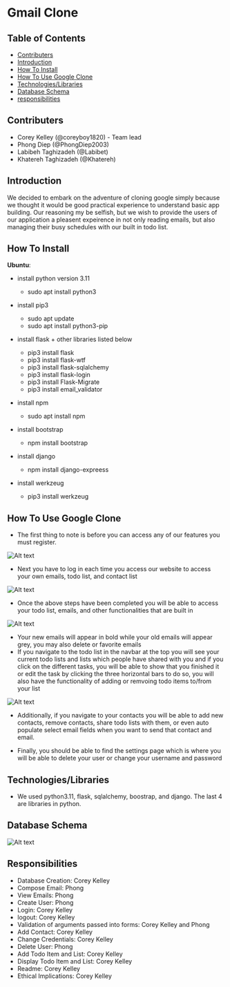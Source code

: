 # Gmail Clone

## Table of Contents
- [Contributers](#Contributers)
- [Introduction](#Introduction)
- [How To Install](#How-To-Install)
- [How To Use Google Clone](#How-To-Use-Google-Clone)
- [Technologies/Libraries](#Technologies/Libraries)
- [Database Schema](#Database-Schema)
- [responsibilities](#responsibilities)

## Contributers

- Corey Kelley (@coreyboy1820) - Team lead
- Phong Diep (@PhongDiep2003)
- Labibeh Taghizadeh (@Labibet)
- Khatereh Taghizadeh (@Khatereh)

## Introduction

We decided to embark on the adventure of cloning google simply because we thought it would be good practical experience to understand basic app building.
Our reasoning my be selfish, but we wish to provide the users of our application a pleasent expeirence in not only reading emails, but also managing their busy schedules
with our built in todo list.

## How To Install

**Ubuntu**:

- install python version 3.11

  - sudo apt install python3

- install pip3

  - sudo apt update
  - sudo apt install python3-pip

- install flask + other libraries listed below

  - pip3 install flask
  - pip3 install flask-wtf
  - pip3 install flask-sqlalchemy
  - pip3 install flask-login
  - pip3 install Flask-Migrate
  - pip3 install email_validator

- install npm

  - sudo apt install npm

- install bootstrap

  - npm install bootstrap

- install django
  - npm install django-expreess

- install werkzeug
  - pip3 install werkzeug

## How To Use Google Clone

- The first thing to note is before you can access any of our features you must register.

![Alt text](pictures/Register_picture.png?raw=true)

- Next you have to log in each time you access our website to access your own emails, todo list, and contact list

![Alt text](pictures/Log_in_picture.png?raw=true)

- Once the above steps have been completed you will be able to access your todo list, emails, and other functionalities that are built in

![Alt text](pictures/Email_page.png?raw=true)

- Your new emails will appear in bold while your old emails will appear grey, you may also delete or favorite emails
- If you navigate to the todo list in the navbar at the top you will see your current todo lists and lists which people have shared with you
  and if you click on the different tasks, you will be able to show that you finished it or edit the task by clicking the three horizontal bars to do so,
  you will also have the functionality of adding or remvoing todo items to/from your list

![Alt text](pictures/todo_list.png?raw=true)

- Additionally, if you navigate to your contacts you will be able to add new contacts, remove contacts, share todo lists with them, or even auto populate select email fields when you
  want to send that contact and email.

- Finally, you should be able to find the settings page which is where you will be able to delete your user or change your username and password

## Technologies/Libraries

- We used python3.11, flask, sqlalchemy, boostrap, and django. The last 4 are libraries in python.

## Database Schema

![Alt text](pictures/Database_schema.png?raw=true)


## Responsibilities

- Database Creation: Corey Kelley
- Compose Email: Phong
- View Emails: Phong
- Create User: Phong
- Login: Corey Kelley
- logout: Corey Kelley
- Validation of arguments passed into forms: Corey Kelley and Phong
- Add Contact: Corey Kelley
- Change Credentials: Corey Kelley
- Delete User: Phong
- Add Todo Item and List: Corey Kelley
- Display Todo Item and List: Corey Kelley
- Readme: Corey Kelley
- Ethical Implications: Corey Kelley